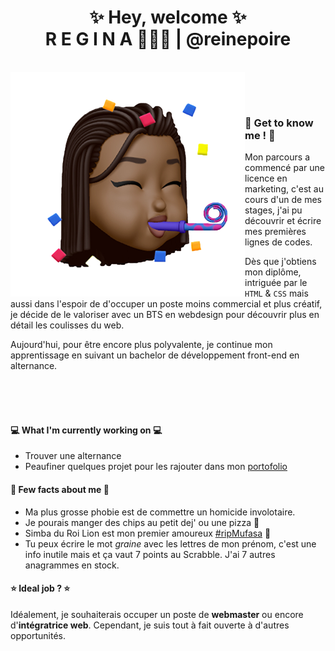 
<h1 align="center">✨ Hey, welcome ✨ <br> R E G I N A 👸🏾🍐 | @reinepoire</h1>

<div>
 <br>
  
<img src="https://github.com/reinepoire/reinepoire/blob/main/memoji.png" align="left">
  
<br> <br> 
### 🎉 Get to know me ! 🎉 

Mon parcours a commencé par une licence en marketing, c'est au cours d'un de mes stages, j'ai pu découvrir et écrire mes premières lignes de codes.

Dès que j'obtiens mon diplôme, intriguée par le <code>HTML</code> & <code>CSS</code> mais aussi dans l'espoir de d'occuper un poste moins commercial et plus créatif, je décide de le valoriser avec un BTS en webdesign pour découvrir plus en détail les coulisses du web. 

Aujourd'hui, pour être encore plus polyvalente, je continue mon apprentissage en suivant un bachelor de développement front-end en alternance. </div> <br><br><br>

#### 💻 What I'm currently working on 💻
- Trouver une alternance 
- Peaufiner quelques projet pour les rajouter dans mon [portofolio](https://reinepoire.tk)

#### 🦄 Few facts about me 🦄
- Ma plus grosse phobie est de commettre un homicide involotaire.
- Je pourais manger des chips au petit dej' ou une pizza 🍕 
- Simba du Roi Lion est mon premier amoureux [#ripMufasa](https://) 🦁
- Tu peux écrire le mot <i>graine</i> avec les lettres de mon prénom, c'est une info inutile mais et ça vaut 7 points au Scrabble. J'ai 7 autres anagrammes en stock.

#### ⭐️ Ideal job ? ⭐️
Idéalement, je souhaiterais occuper un poste de <b>webmaster</b> ou encore d'<b>intégratrice web</b>. Cependant, je suis tout à fait ouverte à d'autres opportunités. 


<!--
**reinepoire/reinepoire** is a ✨ _special_ ✨ repository because its `README.md` (this file) appears on your GitHub profile.

Here are some ideas to get you started:

- 🔭 I’m currently working on ...
- 🌱 I’m currently learning ...
- 👯 I’m looking to collaborate on ...
- 🤔 I’m looking for help with ...
- 💬 Ask me about ...
- 📫 How to reach me: ...
- 😄 Pronouns: ...
- ⚡ Fun fact: ...
-->

